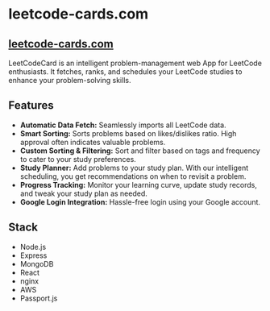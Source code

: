 # leetcode-cards.com
## [leetcode-cards.com](http://leetcode-cards.com)
LeetCodeCard is an intelligent problem-management web App for LeetCode enthusiasts. It fetches, ranks, and schedules your LeetCode studies to enhance your problem-solving skills.

## Features
- **Automatic Data Fetch:** Seamlessly imports all LeetCode data.
- **Smart Sorting:** Sorts problems based on likes/dislikes ratio. High approval often indicates valuable problems.
- **Custom Sorting & Filtering:** Sort and filter based on tags and frequency to cater to your study preferences.
- **Study Planner:** Add problems to your study plan. With our intelligent scheduling, you get recommendations on when to revisit a problem.
- **Progress Tracking:** Monitor your learning curve, update study records, and tweak your study plan as needed.
- **Google Login Integration:** Hassle-free login using your Google account.

## Stack
- Node.js
- Express
- MongoDB
- React
- nginx
- AWS
- Passport.js
